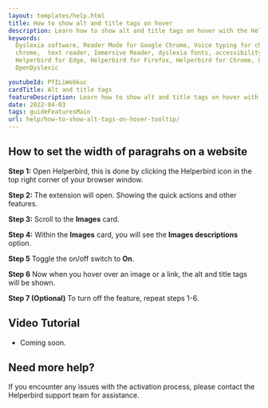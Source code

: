 ```yaml
---
layout: templates/help.html
title: How to show alt and title tags on hover
description: Learn how to show alt and title tags on hover with the Helperbird extension.
keywords:
  Dyslexia software, Reader Mode for Google Chrome, Voice typing for chrome, Text to speech for
  chrome,  text reader, Immersive Reader, dyslexia fonts, accessibility software, dyslexia software,
  Helperbird for Edge, Helperbird for Firefox, Helperbird for Chrome, Opendyslexic for Chrome,
  OpenDyslexic

youtubeId: PfILiWebkuc
cardTitle: Alt and title tags
featureDescription: Learn how to show alt and title tags on hover with the Helperbird extension.
date: 2022-04-03
tags: guideFeaturesMain
url: help/how-to-show-alt-tags-on-hover-tooltip/
---
```


## How to set the width of paragrahs on a website

**Step 1:** Open Helperbird, this is done by clicking the Helperbird icon in the top right corner of your browser window.

**Step 2:** The extension will open. Showing the quick actions and other features.

**Step 3:** Scroll to the **Images** card.

**Step 4:** Within the **Images** card, you will see the **Images descriptions** option.

**Step 5** Toggle the on/off switch to **On**.

**Step 6** Now when you hover over an image or a link, the alt and title tags will be shown.

**Step 7 (Optional)** To turn off the feature, repeat steps 1-6.


## Video Tutorial

- Coming soon.



## Need more help?

If you encounter any issues with the activation process, please contact the Helperbird support team for assistance.

